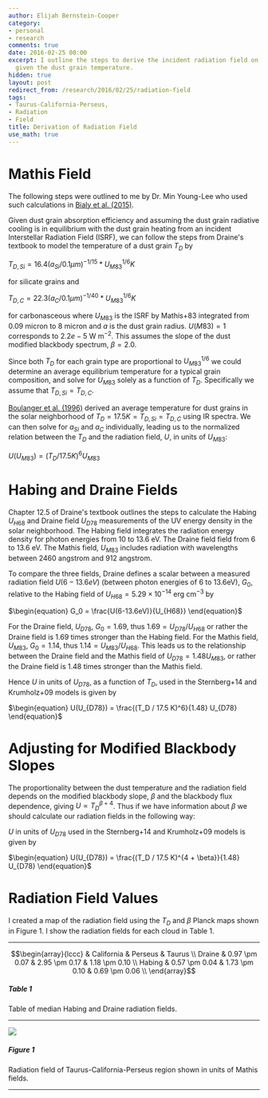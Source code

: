 ```yaml
---
author: Elijah Bernstein-Cooper
category:
- personal
- research
comments: true
date: 2016-02-25 00:00
excerpt: I outline the steps to derive the incident radiation field on dust grains
  given the dust grain temperature.
hidden: true
layout: post
redirect_from: /research/2016/02/25/radiation-field
tags:
- Taurus-California-Perseus,
- Radiation
- Field
title: Derivation of Radiation Field
use_math: true
---
```


# Mathis Field

The following steps were outlined to me by Dr. Min Young-Lee who used such
calculations in [Bialy et al.
(2015)](http://adsabs.harvard.edu/abs/2015ApJ...809..122B). 

Given dust grain absorption efficiency and assuming the dust grain radiative
cooling is in equilibrium with the dust grain heating from an incident
Interstellar Radiation Field (ISRF), we can follow the steps from Draine's
textbook to model the temperature of a dust grain $T_D$ by

$\begin{equation}
T_{D,Si} = 16.4 (a_{Si} / 0.1 \mu m)^{-1/15} * U_{M83}^{1/6} K
\end{equation}$

for silicate grains and 

$\begin{equation}
T_{D,C} = 22.3 (a_C / 0.1 \mu m)^{-1/40} * U_{M83}^{1/6} K
\end{equation}$

for carbonasceous where $U_{M83}$ is the ISRF by Mathis+83 integrated from 0.09
micron to 8 micron and $a$ is the dust grain radius. $U(M83) = 1$ corresponds to
$2.2e-5$ W m$^{-2}$. This assumes the slope of the dust modified blackbody
spectrum, $\beta = 2.0$.

Since both $T_D$ for each grain type are proportional to $U_{M83}^{1/6}$ we
could determine an average equilibrium temperature for a typical grain
composition, and solve for $U_{M83}$ solely as a function of $T_D$.
Specifically we assume that $T_{D,Si} = T_{D,C}$. 

[Boulanger et al.  (1996)](http://adsabs.harvard.edu/abs/1996A%26A...312..256B)
derived an average temperature for dust grains in the solar neighborhood of $T_D
= 17.5 K = T_{D,Si} = T_{D,C}$ using IR spectra. We can then solve for $a_{Si}$
and $a_C$ individually, leading us to the normalized relation between the $T_D$
and the radiation field, $U$, in units of $U_{M83}$:

$\begin{equation}
U(U_{M83}) = (T_D / 17.5 K)^6 U_{M83}
\end{equation}$

# Habing and Draine Fields

Chapter 12.5 of Draine's textbook outlines the steps to calculate the Habing
$U_{H68}$ and Draine field $U_{D78}$ measurements of the UV energy density in
the solar neighborhood.  The Habing field integrates the radiation energy
density for photon energies from 10 to 13.6 eV. The Draine field field from 6 to
13.6 eV.  The Mathis field, $U_{M83}$ includes radiation with wavelengths
between 2460 angstrom and 912 angstrom. 

To compare the three fields, Draine defines a scalar between a measured
radiation field $U(6-13.6eV)$ (between photon energies of 6 to 13.6eV), $G_0$,
relative to the Habing field of $U_{H68} = 5.29 \times 10^{-14}$ erg cm$^{-3}$
by

$\begin{equation}
  G_0 = \frac{U(6-13.6eV)}{U_{H68}}
\end{equation}$

For the Draine field, $U_{D78}$, $G_0 = 1.69$, thus $1.69 = U_{D78} / U_{H68}$
or rather the Draine field is 1.69 times stronger than the Habing field. For the
Mathis field, $U_{M83}$, $G_0 = 1.14$, thus $1.14 = U_{M83} / U_{H68}.$ This
leads us to the relationship between the Draine field and the Mathis field of
$U_{D78} = 1.48 U_{M83}$, or rather the Draine field is 1.48 times stronger than
the Mathis field.

Hence $U$ in units of $U_{D78}$, as a function of $T_D$, used in the
Sternberg+14 and Krumholz+09 models is given by

$\begin{equation}
U(U_{D78}) = \frac{(T_D / 17.5 K)^6}{1.48} U_{D78}
\end{equation}$

# Adjusting for Modified Blackbody Slopes

The proportionality between the dust temperature and the radiation field
depends on the modified blackbody slope, $\beta$ and the blackbody flux
dependence, giving $U \propto T_D^{\beta + 4}$. Thus if we have information
about $\beta$ we should calculate our radiation fields in the following way: 

$U$ in units of $U_{D78}$ used in the Sternberg+14 and Krumholz+09 models is
given by

$\begin{equation}
U(U_{D78}) = \frac{(T_D / 17.5 K)^{4 + \beta}}{1.48} U_{D78}
\end{equation}$

# Radiation Field Values

I created a map of the radiation field using the $T_D$ and $\beta$ Planck maps
shown in Figure 1. I show the radiation fields for each cloud in Table 1.

***

$$\begin{array}{lccc}
& California & Perseus & Taurus \\
Draine & 0.97 \pm 0.07 & 2.95 \pm 0.17  & 1.18 \pm 0.10 \\
Habing & 0.57 \pm 0.04 & 1.73 \pm 0.10  & 0.69 \pm 0.06 \\
\end{array}$$

##### Table 1

Table of median Habing and Draine radiation fields.


***

<div class="image-4of4-width">
  <img src="/media/2016/03/07/radiation_field.png"/> 
</div>

##### Figure 1

Radiation field of Taurus-California-Perseus region shown in units of Mathis
fields.

***
